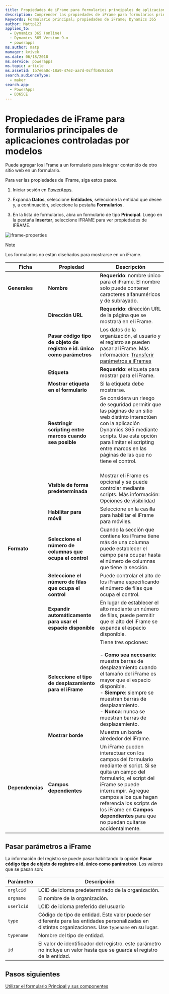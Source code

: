 ```yaml
---
title: Propiedades de iFrame para formularios principales de aplicaciones controladas por modelos en PowerApps | MicrosoftDocs
description: Comprender las propiedades de iFrame para formularios principales
Keywords: Formulario principal; propiedades de iFrame; Dynamics 365
author: Mattp123
applies_to:
  - Dynamics 365 (online)
  - Dynamics 365 Version 9.x
  - powerapps
ms.author: matp
manager: kvivek
ms.date: 06/18/2018
ms.service: powerapps
ms.topic: article
ms.assetid: 1b7e6a0c-18a9-47e2-aa7d-0cffb8c93b19
search.audienceType:
  - maker
search.app:
  - PowerApps
  - D365CE
---
```

# <a name="iframe-properties-for-model-driven-app-main-forms"></a>Propiedades de iFrame para formularios principales de aplicaciones controladas por modelos

Puede agregar los iFrame a un formulario para integrar contenido de otro sitio web en un formulario. 

Para ver las propiedades de IFrame, siga estos pasos.

1.  Iniciar sesión en [PowerApps](https://web.powerapps.com/?utm_source=padocs&utm_medium=linkinadoc&utm_campaign=referralsfromdoc).

2.  Expanda **Datos**, seleccione **Entidades**, seleccione la entidad que desee y, a continuación, seleccione la pestaña **Formularios**. 

3. En la lista de formularios, abra un formulario de tipo **Principal**. Luego en la pestaña **Insertar**, seleccione IFRAME para ver propiedades de IFRAME.

![iframe-properties](media/iframe-properties.png)


> [!NOTE]
> Los formularios no están diseñados para mostrarse en un iFrame.  
  
|Ficha|Propiedad|Descripción|  
|---------|--------------|-----------------|  
|**Generales**|**Nombre**|**Requerido**: nombre único para el iFrame. El nombre solo puede contener caracteres alfanuméricos y de subrayado.|  
||**Dirección URL**|**Requerido**: dirección URL de la página que se mostrará en el iFrame.|  
||**Pasar código tipo de objeto de registro e id. único como parámetros**|Los datos de la organización, el usuario y el registro se pueden pasar al iFrame. Más información: [Transferir parámetros a iFrames](iframe-properties-legacy.md#BKMK_PassParametersToIFRAMEs)|  
||**Etiqueta**|**Requerido**: etiqueta para mostrar para el iFrame.|  
||**Mostrar etiqueta en el formulario**|Si la etiqueta debe mostrarse.|  
||**Restringir scripting entre marcos cuando sea posible**|Se considera un riesgo de seguridad permitir que las páginas de un sitio web distinto interactúen con la aplicación Dynamics 365 mediante scripts. Use esta opción para limitar el scripting entre marcos en las páginas de las que no tiene el control.<br /><br />|  
||**Visible de forma predeterminada**|Mostrar el iFrame es opcional y se puede controlar mediante scripts. Más información: [Opciones de visibilidad](visibility-options-legacy.md)|
||**Habilitar para móvil**|Seleccione en la casilla para habilitar el iFrame para móviles.|  
|**Formato**|**Seleccione el número de columnas que ocupa el control**|Cuando la sección que contiene los iFrame tiene más de una columna puede establecer el campo para ocupar hasta el número de columnas que tiene la sección.|  
||**Seleccione el número de filas que ocupa el control**|Puede controlar el alto de los iFrame especificando el número de filas que ocupa el control.|  
||**Expandir automáticamente para usar el espacio disponible**|En lugar de establecer el alto mediante un número de filas, puede permitir que el alto del iFrame se expanda el espacio disponible.|  
||**Seleccione el tipo de desplazamiento para el iFrame**|Tiene tres opciones:<br /><br /> - **Como sea necesario**: muestra barras de desplazamiento cuando el tamaño del iFrame es mayor que el espacio disponible.<br />- **Siempre**: siempre se muestran barras de desplazamiento.<br />- **Nunca**: nunca se muestran barras de desplazamiento.|  
||**Mostrar borde**|Muestra un borde alrededor del iFrame.|  
|**Dependencias**|**Campos dependientes**|Un iFrame pueden interactuar con los campos del formulario mediante el script. Si se quita un campo del formulario, el script del iFrame se puede interrumpir. Agregue campos a los que hagan referencia los scripts de los iFrame en **Campos dependientes** para que no puedan quitarse accidentalmente.|  
  
## <a name="pass-parameters-to-iframes"></a>Pasar parámetros a iFrame  
 La información del registro se puede pasar habilitando la opción **Pasar código tipo de objeto de registro e id. único como parámetros**. Los valores que se pasan son:  
  
|Parámetro|Descripción|  
|---------------|-----------------|  
|`orglcid`|LCID de idioma predeterminado de la organización.|  
|`orgname`|El nombre de la organización.|  
|`userlcid`|LCID de idioma preferido del usuario|  
|`type`|Código de tipo de entidad. Este valor puede ser diferente para las entidades personalizadas en distintas organizaciones. Use `typename` en su lugar.|  
|`typename`|Nombre del tipo de entidad.|  
|`id`|El valor de identificador del registro. este parámetro no incluye un valor hasta que se guarda el registro de la entidad.|  

## <a name="next-steps"></a>Pasos siguientes

[Utilizar el formulario Principal y sus componentes](use-main-form-and-components.md)
